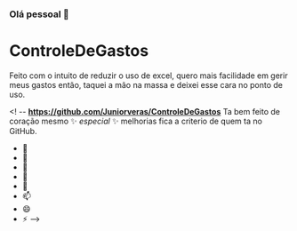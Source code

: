 ### Olá pessoal 👋

# ControleDeGastos
Feito com o intuito de reduzir o uso de excel, quero mais facilidade em gerir meus gastos então, taquei a mão na massa e deixei esse cara no ponto de uso.



<! --
**https://github.com/Juniorveras/ControleDeGastos** Ta bem feito de coração mesmo ✨ _especial_ ✨ melhorias fica a criterio de quem ta no GitHub.


- 🔭 
- 🌱 
- 👯 
- 🤔 
- 💬 
- 📫 
- 😄 
- ⚡ 
-->
